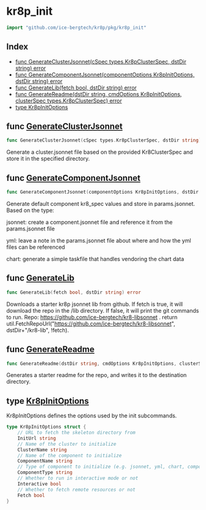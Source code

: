 # kr8p\_init

```go
import "github.com/ice-bergtech/kr8p/pkg/kr8p_init"
```

## Index

- [func GenerateClusterJsonnet\(cSpec types.Kr8pClusterSpec, dstDir string\) error](<#GenerateClusterJsonnet>)
- [func GenerateComponentJsonnet\(componentOptions Kr8pInitOptions, dstDir string\) error](<#GenerateComponentJsonnet>)
- [func GenerateLib\(fetch bool, dstDir string\) error](<#GenerateLib>)
- [func GenerateReadme\(dstDir string, cmdOptions Kr8pInitOptions, clusterSpec types.Kr8pClusterSpec\) error](<#GenerateReadme>)
- [type Kr8pInitOptions](<#Kr8pInitOptions>)


<a name="GenerateClusterJsonnet"></a>
## func [GenerateClusterJsonnet](<https://github.com:icebergtech/kr8p/blob/main/pkg/kr8p_init/init.go#L28>)

```go
func GenerateClusterJsonnet(cSpec types.Kr8pClusterSpec, dstDir string) error
```

Generate a cluster.jsonnet file based on the provided Kr8ClusterSpec and store it in the specified directory.

<a name="GenerateComponentJsonnet"></a>
## func [GenerateComponentJsonnet](<https://github.com:icebergtech/kr8p/blob/main/pkg/kr8p_init/init.go#L49>)

```go
func GenerateComponentJsonnet(componentOptions Kr8pInitOptions, dstDir string) error
```

Generate default component kr8\_spec values and store in params.jsonnet. Based on the type:

jsonnet: create a component.jsonnet file and reference it from the params.jsonnet file

yml: leave a note in the params.jsonnet file about where and how the yml files can be referenced

chart: generate a simple taskfile that handles vendoring the chart data

<a name="GenerateLib"></a>
## func [GenerateLib](<https://github.com:icebergtech/kr8p/blob/main/pkg/kr8p_init/init.go#L104>)

```go
func GenerateLib(fetch bool, dstDir string) error
```

Downloads a starter kr8p jsonnet lib from github. If fetch is true, it will download the repo in the /lib directory. If false, it will print the git commands to run. Repo: https://github.com/ice-bergtech/kr8-libsonnet . return util.FetchRepoUrl\("https://github.com/ice-bergtech/kr8-libsonnet", dstDir\+"/kr8\-lib", \!fetch\).

<a name="GenerateReadme"></a>
## func [GenerateReadme](<https://github.com:icebergtech/kr8p/blob/main/pkg/kr8p_init/init.go#L113>)

```go
func GenerateReadme(dstDir string, cmdOptions Kr8pInitOptions, clusterSpec types.Kr8pClusterSpec) error
```

Generates a starter readme for the repo, and writes it to the destination directory.

<a name="Kr8pInitOptions"></a>
## type [Kr8pInitOptions](<https://github.com:icebergtech/kr8p/blob/main/pkg/kr8p_init/init.go#L12-L25>)

Kr8pInitOptions defines the options used by the init subcommands.

```go
type Kr8pInitOptions struct {
    // URL to fetch the skeleton directory from
    InitUrl string
    // Name of the cluster to initialize
    ClusterName string
    // Name of the component to initialize
    ComponentName string
    // Type of component to initialize (e.g. jsonnet, yml, chart, compose)
    ComponentType string
    // Whether to run in interactive mode or not
    Interactive bool
    // Whether to fetch remote resources or not
    Fetch bool
}
```